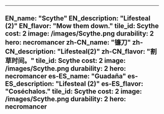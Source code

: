 ---

EN_name: "Scythe"
EN_description: "Lifesteal (2)"
EN_flavor: "Mow them down."
tile_id: Scythe
cost: 2
image: /images/Scythe.png
durability: 2
hero: necromancer
zh-CN_name: "镰刀"
zh-CN_description: "Lifesteal(2)"
zh-CN_flavor: "割草时间。"
tile_id: Scythe
cost: 2
image: /images/Scythe.png
durability: 2
hero: necromancer
es-ES_name: "Guadaña"
es-ES_description: "Lifesteal (2)"
es-ES_flavor: "Coséchalos."
tile_id: Scythe
cost: 2
image: /images/Scythe.png
durability: 2
hero: necromancer
---